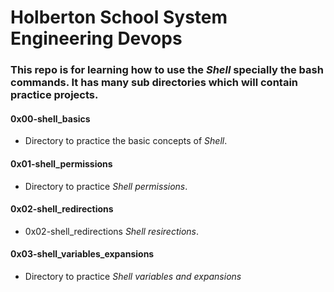 # Holberton School System Engineering Devops
### This repo is for learning how to use the *Shell* specially the bash commands. It has many sub directories which will contain practice projects.

#### 0x00-shell_basics
* Directory to practice the basic concepts of _Shell_.

#### 0x01-shell_permissions
* Directory to practice _Shell permissions_.

#### 0x02-shell_redirections
* 0x02-shell_redirections _Shell resirections_.

#### 0x03-shell_variables_expansions
* Directory to practice _Shell variables and expansions_
